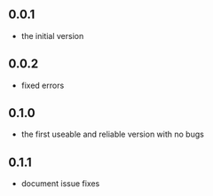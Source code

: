 ## 0.0.1

* the initial version

## 0.0.2

* fixed errors

## 0.1.0

* the first useable and reliable version with no bugs

## 0.1.1

* document issue fixes

